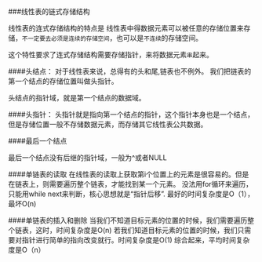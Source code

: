 ###线性表的链式存储结构

线性表的连式存储结构的特点是 线性表中得数据元素可以被任意的存储位置来存储，`不一定要去必须是连续的存储空间`，也可以是`不连续`的存储空间。

这个特性要求了连式存储结构需要存储指针，来将数据元素`串`起来。


####头结点：
  对于线性表来说，总得有的头和尾,链表也不例外。
  我们把链表的第一个结点的存储位置叫做头指针。
  
  头结点的指针域，就是第一个结点的数据域。
  
####头指针：
  头指针就是指向第一个结点的指针，这个指针本身也是一个结点，但是存储位置一般不存储数据元素，而存储其它线性表公共数据。
  
####最后一个结点

最后一个结点没有后继的指针域，一般为^或者NULL
  
####单链表的读取
在线性表的读取上获取第i个位置上的元素是很容易的。但是在链表上，则需要遍历整个链表，才能找到某一个元素。
没法用for循环来遍历，只能用while next来判断，核心思想就是“指针后移”.
最好的时间复杂度是O（1），最坏O(n)

####单链表的插入和删除
当我们不知道目标元素的位置的时候，我们需要遍历整个链表，这时，时间复杂度是O(n)
若我们知道目标元素的位置的时候，我们只需要对指针进行简单的指向改变就行。时间复杂度是O(1)
综合起来，平均时间复杂度是O（n）